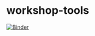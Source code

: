 # workshop-tools

[![Binder](https://mybinder.org/badge_logo.svg)](https://mybinder.org/v2/gh/sateeshperi/workshop-tools.git/main?urlpath=lab)
